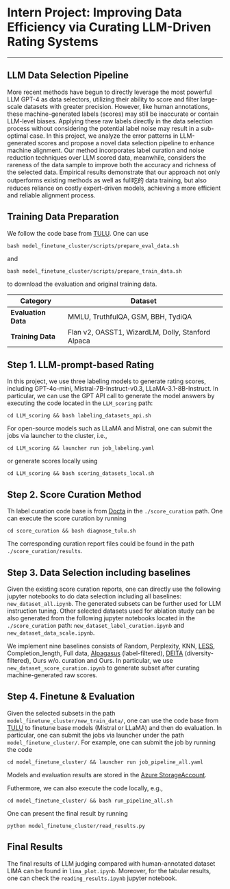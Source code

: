 # Intern Project: Improving Data Efficiency via Curating LLM-Driven Rating Systems 

---

## LLM Data Selection Pipeline
More recent methods have begun to directly leverage the most powerful LLM GPT-4 as data selectors, utilizing their ability to score and filter large-scale datasets with greater precision. 
However, like human annotations, these machine-generated labels (scores) may still be inaccurate or contain LLM-level biases.
Applying these raw labels directly in the data selection process without considering the potential label noise may result in a sub-optimal case.
In this project, we analyze the error patterns in LLM-generated scores and propose a novel data selection pipeline to enhance machine alignment. Our method incorporates label curation and noise reduction techniques over LLM scored data, meanwhile, considers the rareness of the data sample to improve both the accuracy and richness of the selected data. Empirical results demonstrate that our approach not only outperforms existing methods as well as full吃的 data training, but also reduces reliance on costly expert-driven models, achieving a more efficient and reliable alignment process.

## Training Data Preparation

We follow the code base from [TULU](https://github.com/allenai/open-instruct). One can use

```
bash model_finetune_cluster/scripts/prepare_eval_data.sh
```

and 

```
bash model_finetune_cluster/scripts/prepare_train_data.sh
```
to download the evaluation and original training data.

| **Category**         | **Dataset**                                  |
|----------------------|----------------------------------------------|
| **Evaluation Data**   | MMLU, TruthfulQA, GSM, BBH, TydiQA           |
| **Training Data**     | Flan v2, OASST1, WizardLM, Dolly, Stanford Alpaca |


## Step 1. LLM-prompt-based Rating

In this project, we use three labeling models to generate rating scores, including GPT-4o-mini, Mistral-7B-Instruct-v0.3, LLaMA-3.1-8B-Instruct.  In particular, we can use the GPT API call to generate the model answers by executing the code located in the `LLM_scoring` path: 
```
cd LLM_scoring && bash labeling_datasets_api.sh
``` 
For open-source models such as LLaMA and Mistral, one can submit the jobs via launcher to the cluster, i.e., 
```
cd LLM_scoring && launcher run job_labeling.yaml
``` 
or generate scores locally using 
```
cd LLM_scoring && bash scoring_datasets_local.sh
```



## Step 2. Score Curation Method
Th label curation code base is from [Docta](https://github.com/Docta-ai/docta) in the `./score_curation` path. One can execute the score curation by running
```
cd score_curation && bash diagnose_tulu.sh
```
The corresponding curation report files could be found in the path `./score_curation/results`.



## Step 3. Data Selection including baselines
Given the existing score curation reports, one can directly use the following jupyter notebooks to do data selection including all baselines: `new_dataset_all.ipynb`. The generated subsets can be further used for LLM instruction tuning. Other selected datasets used for ablation study can be also generated from the following jupyter notebooks located in the `./score_curation` path: `new_dataset_label_curation.ipynb` and `new_dataset_data_scale.ipynb`.

We implement nine baselines consists of Random, Perplexity, KNN, [LESS](https://github.com/princeton-nlp/LESS), Completion_length, Full data, [Alpagasus](https://github.com/Lichang-Chen/AlpaGasus/tree/main) (label-filtered), [DEITA](https://github.com/hkust-nlp/deita) (diversity-filtered), Ours w/o. curation and Ours.
In particular, we use `new_dataset_score_curation.ipynb` to generate subset after curating machine-generated raw scores.



## Step 4. Finetune & Evaluation
Given the selected subsets in the path `model_finetune_cluster/new_train_data/`, one can use the code base from [TULU](https://github.com/allenai/open-instruct) to finetune base models (Mistral or LLaMA) and then do evaluation.
In particular, one can submit the jobs via launcher under the path `model_finetune_cluster/`. For example, one can submit the job by running the code 
```
cd model_finetune_cluster/ && launcher run job_pipeline_all.yaml
```
Models and evaluation results are stored in the [Azure StorageAccount](https://portal.azure.com/#view/Microsoft_Azure_Storage/ContainerMenuBlade/~/overview/storageAccountId/%2Fsubscriptions%2F6184c5ce-cd29-4d42-bbcc-0fb06a3f97f1%2FresourceGroups%2FACCLLM%2Fproviders%2FMicrosoft.Storage%2FstorageAccounts%2Fafminternshipuksouth/path/jinlong/etag/%220x8DCAC3F12DEAFFE%22/defaultEncryptionScope/%24account-encryption-key/denyEncryptionScopeOverride~/false/defaultId//publicAccessVal/None). 

Futhermore, we can also execute the code locally, e.g.,  
```
cd model_finetune_cluster/ && bash run_pipeline_all.sh
```

One can present the final result by running 
```
python model_finetune_cluster/read_results.py
```


## Final Results 
The final results of LLM judging compared with human-annotated dataset LIMA can be found in `lima_plot.ipynb`. Moreover, for the tabular results, one can check the `reading_results.ipynb` jupyter notebook.
